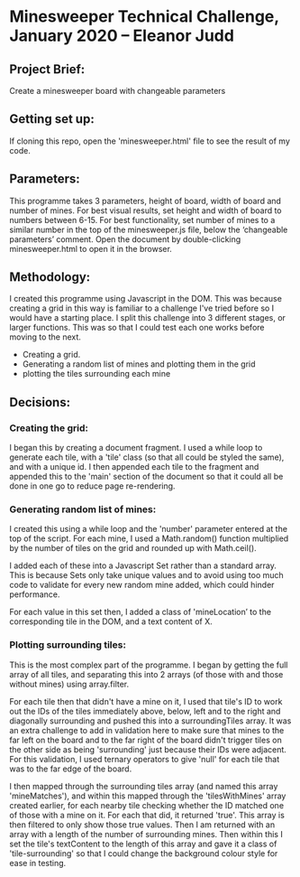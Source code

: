 # Minesweeper Technical Challenge, January 2020 – Eleanor Judd
## Project Brief: 
Create a minesweeper board with changeable parameters

## Getting set up: 
If cloning this repo, open the 'minesweeper.html' file to see the result of my code. 

## Parameters:
This programme takes 3 parameters, height of board, width of board and number of mines. For best visual results, set height and width of board to numbers between 6-15. For best functionality, set number of mines to a similar number in the top of the minesweeper.js file, below the ‘changeable parameters’ comment. Open the document by double-clicking minesweeper.html to open it in the browser.

## Methodology:
I created this programme using Javascript in the DOM. This was because creating a grid in this way is familiar to a challenge I've tried before so I would have a starting place.
I split this challenge into 3 different stages, or larger functions. This was so that I could test each one works before moving to the next.
- Creating a grid.
- Generating a random list of mines and plotting them in the grid
- plotting the tiles surrounding each mine

## Decisions:
### Creating the grid:
I began this by creating a document fragment. I used a while loop to generate each tile, with a 'tile' class (so that all could be styled the same), and with a unique id. I then appended each tile to the fragment and appended this to the 'main' section of the document so that it could all be done in one go to reduce page re-rendering.

### Generating random list of mines:
I created this using a while loop and the 'number' parameter entered at the top of the script. For each mine, I used a Math.random() function multiplied by the number of tiles on the grid and rounded up with Math.ceil().

I added each of these into a Javascript Set rather than a standard array. This is because Sets only take unique values and to avoid using too much code to validate for every new random mine added,
which could hinder performance.

For each value in this set then, I added a class of 'mineLocation’ to the corresponding tile in the DOM, and a text content of X.

### Plotting surrounding tiles:
This is the most complex part of the programme. I began by getting the full array of all tiles, and separating this into 2 arrays (of those with and those without mines) using array.filter.

For each tile then that didn't have a mine on it, I used that tile's ID to work out the IDs of the tiles immediately above, below, left and to the right and diagonally surrounding and pushed this into a surroundingTiles array. It was an extra challenge to add in validation here to make sure that mines to the far left on the board and to the far right of the board didn't trigger tiles on the other side as being 'surrounding' just because their IDs were adjacent. For this validation, I used ternary operators to give 'null' for each tile that was to the far edge of the board.

I then mapped through the surrounding tiles array (and named this array 'mineMatches'), and within this mapped through the 'tilesWithMines' array created earlier, for each nearby tile checking whether the ID matched one of those with a mine on it. For each that did, it returned 'true'. This array is then filtered to only show those true values. Then I am returned with an array with a length of the number of surrounding mines. Then within this I set the tile's textContent to the length of this array and gave it a class of 'tile-surrounding' so that I could change the background colour style for ease in testing.

